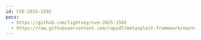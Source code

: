 ```yaml
---
id: CVE-2015-1592
pocs:
  - https://github.com/lightsey/cve-2015-1592
  - https://raw.githubusercontent.com/rapid7/metasploit-framework/master/modules/exploits/unix/webapp/sixapart_movabletype_storable_exec.rb
---
```

